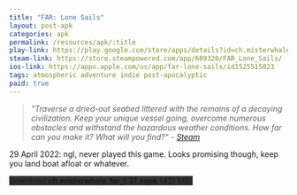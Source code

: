 ```yaml
---
title: "FAR: Lone Sails"
layout: post-apk
categories: apk
permalink: /resources/apk/:title
play-link: https://play.google.com/store/apps/details?id=ch.misterwhale.far
steam-link: https://store.steampowered.com/app/609320/FAR_Lone_Sails/
ios-link: https://apps.apple.com/us/app/far-lone-sails/id1525515023
tags: atmospheric adventure indie post-apocalyptic
paid: true
---
```


> _"Traverse a dried-out seabed littered with the remains of a decaying civilization. Keep your unique vessel going, overcome numerous obstacles and withstand the hazardous weather conditions. How far can you make it? What will you find?" - <a href="https://store.steampowered.com/app/609320/FAR_Lone_Sails/">Steam</a>_

<span class="timestamp">29 April 2022:</span> ngl, never played this game. Looks promising though, keep you land boat afloat or whatever.

<div class="text-center">
    <a class="btn btn-dark btn-block w-100" onclick='apk("ch.misterwhale.far_1.31.xapk")' style="text-decoration: none; background-color: #333;"> Download <b>ch.misterwhale.far_1.31.xapk</b> (431 MB)</a>
</div>
